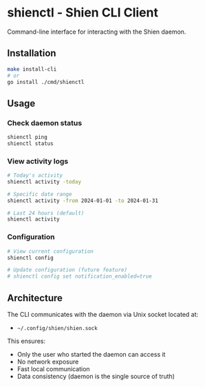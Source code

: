 # shienctl - Shien CLI Client

Command-line interface for interacting with the Shien daemon.

## Installation

```bash
make install-cli
# or
go install ./cmd/shienctl
```

## Usage

### Check daemon status
```bash
shienctl ping
shienctl status
```

### View activity logs
```bash
# Today's activity
shienctl activity -today

# Specific date range
shienctl activity -from 2024-01-01 -to 2024-01-31

# Last 24 hours (default)
shienctl activity
```

### Configuration
```bash
# View current configuration
shienctl config

# Update configuration (future feature)
# shienctl config set notification_enabled=true
```

## Architecture

The CLI communicates with the daemon via Unix socket located at:
- `~/.config/shien/shien.sock`

This ensures:
- Only the user who started the daemon can access it
- No network exposure
- Fast local communication
- Data consistency (daemon is the single source of truth)